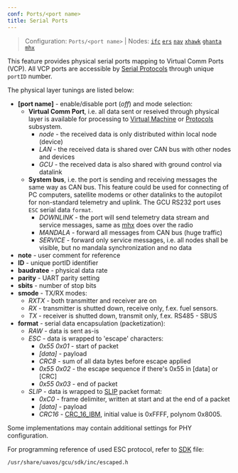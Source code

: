 ```yaml
---
conf: Ports/<port name>
title: Serial Ports
---
```


>Configuration: `Ports/<port name>`
> | Nodes: [`ifc`](../../hw/nodes/ifc.md) [`ers`](../../hw/nodes/ers.md) [`nav`](../../hw/nodes/nav.md) [`xhawk`](../../hw/nodes/xhawk.md) [`ghanta`](../../hw/nodes/ghanta.md) [`mhx`](../../hw/nodes/mhx.md)

This feature provides physical serial ports mapping to Virtual Comm Ports (VCP). All VCP ports are accessible by [Serial Protocols](protocols.md) through unique `portID` number.

The physical layer tunings are listed below:

- **[port name]** - enable/disable port (*off*) and mode selection:
    - **Virtual Comm Port**, i.e. all data sent or reseived through physical layer is available for processing to [Virtual Machine](vm.md) or [Protocols](protocols.md) subsystem.
        - *node*  - the received data is only distributed within local node (device)
        - *LAN*   - the received data is shared over CAN bus with other nodes and devices
        - *GCU*   - the received data is also shared with ground control via datalink
    - **System bus**, i.e. the port is sending and receiving messages the same way as CAN bus. This feature could be used for connecting of PC computers, satellite modems or other datalinks to the autopilot for non-standard telemetry and uplink. The GCU RS232 port uses `ESC` serial data `format`.
        - *DOWNLINK* - the port will send telemetry data stream and service messages, same as [mhx](../../hw/nodes/mhx.md) does over the radio
        - *MANDALA* - forward all messages from CAN bus (huge traffic)
        - *SERVICE* - forward only service messages, i.e. all nodes shall be visible, but no mandala synchronization and no data
- **note**      - user comment for reference
- **ID**        - unique portID identifier
- **baudratee** - physical data rate
- **parity**    - UART parity setting
- **sbits**     - number of stop bits
- **smode**     - TX/RX modes:
    - *RXTX* - both transmitter and receiver are on
    - *RX* - transmitter is shutted down, receive only, f.ex. fuel sensors.
    - *TX* - receiver is shutted down, transmit only, f.ex. RS485 - SBUS
- **format**    - serial data encapsulation (packetization):
    - *RAW* - data is sent as-is
    - *ESC* - data is wrapped to 'escape' characters:
        - *0x55 0x01* - start of packet
        - *[data]* - payload
        - *CRC8* - sum of all data bytes before escape applied
        - *0x55 0x02* - the escape sequence if there's 0x55 in [data] or [CRC]
        - *0x55 0x03* - end of packet
    - *SLIP* - data is wrapped to [SLIP](https://en.wikipedia.org/wiki/Serial_Line_Internet_Protocol) packet format:
        - *0xC0* - frame delimiter, written at start and at the end of a packet
        - *[data]* - payload
        - *CRC16* - [CRC_16_IBM](https://en.wikipedia.org/wiki/Cyclic_redundancy_check), initial value is 0xFFFF, polynom 0x8005.

Some implementations may contain additional settings for PHY configuration.

For programming reference of used ESC protocol, refer to [SDK](../../gcs) file:

`/usr/share/uavos/gcu/sdk/inc/escaped.h`